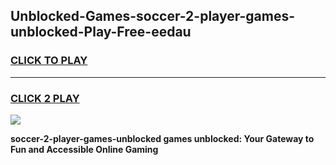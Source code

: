 
## Unblocked-Games-soccer-2-player-games-unblocked-Play-Free-eedau
<h3>
<a href="https://premium76.site?title=soccer-2-player-games-unblocked&ref=17A">CLICK TO PLAY</a></h3>
<hr>

<h3>
<a href="https://premium76.site?title=soccer-2-player-games-unblocked&ref=17A">CLICK 2 PLAY</a>
  
</h3>

<a href="https://premium76.site?title=soccer-2-player-games-unblocked&ref=17A"><img src="https://clearcache.store/games.png"></a>


**soccer-2-player-games-unblocked games unblocked: Your Gateway to Fun and Accessible Online Gaming**
